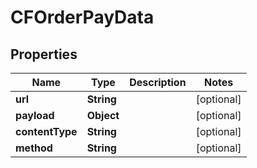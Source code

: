

# CFOrderPayData


## Properties

| Name | Type | Description | Notes |
|------------ | ------------- | ------------- | -------------|
|**url** | **String** |  |  [optional] |
|**payload** | **Object** |  |  [optional] |
|**contentType** | **String** |  |  [optional] |
|**method** | **String** |  |  [optional] |



